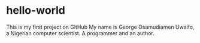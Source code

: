 # hello-world
This is my first project on GitHub
My name is George Osamudiamen Uwaifo, a Nigerian computer scientist.  A programmer and an author.
